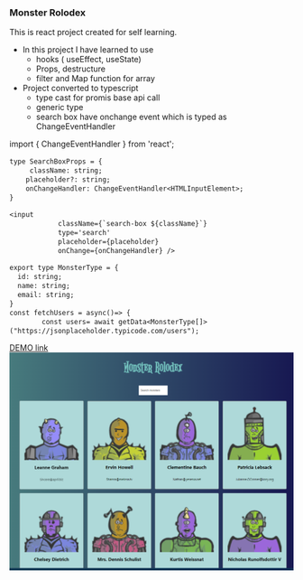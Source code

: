 ### Monster Rolodex

This is react project created for self learning.
- In this project I have learned to use 
  - hooks ( useEffect, useState)
  - Props, destructure
  - filter and Map function for array
- Project converted to typescript
  - type cast for promis base api call
  - <T> generic type 
  - search box have onchange event which is typed as ChangeEventHandler<HTMLInputElement>

import { ChangeEventHandler } from 'react';
```script
type SearchBoxProps = {
     className: string;
    placeholder?: string;
    onChangeHandler: ChangeEventHandler<HTMLInputElement>;
}
```
```script
<input
            className={`search-box ${className}`}
            type='search'
            placeholder={placeholder}
            onChange={onChangeHandler} />
```
```script
export type MonsterType = {
  id: string;
  name: string;
  email: string;
}
const fetchUsers = async()=> {
        const users= await getData<MonsterType[]>("https://jsonplaceholder.typicode.com/users");
```


[DEMO link](https://rajeevruhaan.github.io/monster-rolodex/)
![img](./src/assets/photos/monster-rolodex.PNG)